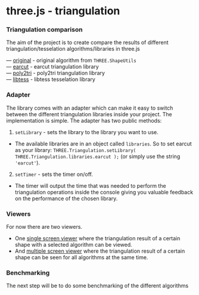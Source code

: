 three.js - triangulation
========

### Triangulation comparison ###

The aim of the project is to create compare the results of different triangulation/tesselation algorithms/libraries in three.js

— [original](https://github.com/mrdoob/three.js/blob/master/src/extras/ShapeUtils.js) - original algorithm from `THREE.ShapeUtils`<br>
— [earcut](https://github.com/mapbox/earcut) - earcut triangulation library<br>
— [poly2tri](https://github.com/r3mi/poly2tri.js) - poly2tri triangulation library<br>
— [libtess](https://github.com/brendankenny/libtess.js/) - libtess tesselation library<br>


### Adapter ###

The library comes with an adapter which can make it easy to switch between the different triangulation libraries inside your project. The implementation is simple.
The adapter has two public methods:

1. `setLibrary` - sets the library to the library you want to use.
  * The available libraries are in an object called `libraries`. So to set earcut as your library: `THREE.Triangulation.setLibrary( THREE.Triangulation.libraries.earcut );` (or  simply use the string `'earcut'`).

2. `setTimer` - sets the timer on/off.
  * The timer will output the time that was needed to perform the triangulation operations inside the console giving you valuable feedback on the performance of the chosen library.


### Viewers ###

For now there are two viewers.

- One [single screen viewer](https://rawgit.com/Wilt/three.js_triangulation/master/single.html) where the triangulation result of a certain shape with a selected algorithm can be viewed.
- And [multiple screen viewer](https://rawgit.com/Wilt/three.js_triangulation/master/multiple.html) where the triangulation result of a certain shape can be seen for all algorithms at the same time.


### Benchmarking ###

The next step will be to do some benchmarking of the different algorithms
